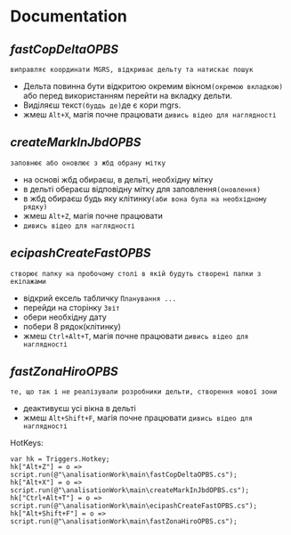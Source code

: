 # Documentation

## _fastCopDeltaOPBS_
    виправляє координати MGRS, відкриває дельту та натискає пошук
- Дельта повинна бути відкритою окремим вікном`(окремою вкладкою)` або перед використанням перейти на вкладку дельти.
- Виділяєш текст`(буддь де)`де є кори mgrs.
- жмеш `Alt+X`, магія почне працювати
`дивись відео для наглядності`

## _createMarkInJbdOPBS_
    заповнює або оновлює з жбд обрану мітку
- на основі жбд обираєш, в дельті, необхідну мітку
- в дельті обераєш відповідну мітку для заповлення`(оновлення)`
- в жбд обираєш будь яку клітинку`(аби вона була на необхідному рядку)`
- жмеш `Alt+Z`, магія почне працювати
- `дивись відео для наглядності`

## _ecipashCreateFastOPBS_
    створює папку на пробочому столі в якій будуть створені папки з екіпажами
- відкрий ексель табличку `Планування ...`
- перейди на сторінку `Звіт`
- обери необхідну дату
- побери 8 рядок(клітинку)
- жмеш `Ctrl+Alt+T`, магія почне працювати
`дивись відео для наглядності`

## _fastZonaHiroOPBS_
    те, що так і не реалізували розробники дельти, створення нової зони
- деактивуєш усі вікна в дельті
- жмеш `Alt+Shift+F`, магія почне працювати
`дивись відео для наглядності`

HotKeys:

	var hk = Triggers.Hotkey;
	hk["Alt+Z"] = o => script.run(@"\analisationWork\main\fastCopDeltaOPBS.cs");
	hk["Alt+X"] = o => script.run(@"\analisationWork\main\createMarkInJbdOPBS.cs");
	hk["Ctrl+Alt+T"] = o => script.run(@"\analisationWork\main\ecipashCreateFastOPBS.cs");
	hk["Alt+Shift+F"] = o => script.run(@"\analisationWork\main\fastZonaHiroOPBS.cs");